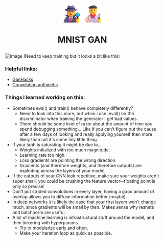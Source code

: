 <h1 align="center">
  <img 
    width="64" 
    src="https://raw.githubusercontent.com/microsoft/fluentui-emoji/dfb5c3b7b10e20878a3fee6e3b05660e4d3bd9d5/assets/Detective/Default/3D/detective_3d_default.png"/>
  <img 
    width="64" 
    src="https://raw.githubusercontent.com/microsoft/fluentui-emoji/dfb5c3b7b10e20878a3fee6e3b05660e4d3bd9d5/assets/Artist/Default/3D/artist_3d_default.png"/>
    <p>MNIST GAN</p>
</h1>

![image](https://github.com/rgerd/feu/assets/4724014/8d4a6484-19d7-447d-8446-e6cb54ebecfe)
(Need to keep training but it looks a bit like this)

### Helpful links:
* [GanHacks](https://github.com/soumith/ganhacks)
* [Convolution arithmetic](https://github.com/vdumoulin/conv_arithmetic)

### Things I learned working on this:
* Sometimes eval() and train() behave completely differently?
    * Need to look into this more, but when I use .eval() on the discriminator when training the generator I get bad values.
    * There should be some kind of razor about the amount of time you spend debugging something... Like if you can't figure out the cause after a few days of looking and really applying yourself then more likely than not it's some tiny little thing.
* If your tanh is saturating it might be due to...
    * Weights initialized with too much magnitude.
    * Learning rate too high.
    * Loss gradients are pointing the wrong direction.
    * Gradients (and therefore weights, and therefore outputs) are exploding across the layers of your model.
* If the outputs of your CNN look repetitive, make sure your weights aren't super small, you could be crushing the feature vector--floating point is only so precise!
* Don't put strided convolutions in every layer, having a good amount of overlap allows you to diffuse information better (maybe).
* In deep networks it is likely the case that your first layers won't change much, since gradients will be small by then. Makes sense why resnets and batchnorm are useful.
* A lot of machine learning is infrastructural stuff around the model, and then tinkering with hyperparams. 
    * Try to modularize early and often.
    * Make your iteration loop as quick as possible.
